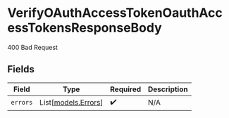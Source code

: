 # VerifyOAuthAccessTokenOauthAccessTokensResponseBody

400 Bad Request


## Fields

| Field                                      | Type                                       | Required                                   | Description                                |
| ------------------------------------------ | ------------------------------------------ | ------------------------------------------ | ------------------------------------------ |
| `errors`                                   | List[[models.Errors](../models/errors.md)] | :heavy_check_mark:                         | N/A                                        |